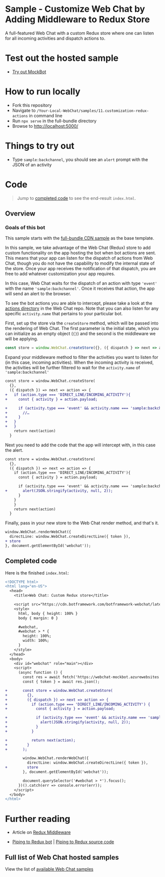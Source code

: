 # Sample - Customize Web Chat by Adding Middleware to Redux Store

A full-featured Web Chat with a custom Redux store where one can listen for all incoming activities and dispatch actions to.

# Test out the hosted sample

-  [Try out MockBot](https://microsoft.github.io/BotFramework-WebChat/11.customization-redux-actions)

# How to run locally

-  Fork this repository
-  Navigate to `/Your-Local-WebChat/samples/11.customization-redux-actions` in command line
-  Run `npx serve` in the full-bundle directory
-  Browse to [http://localhost:5000/](http://localhost:5000/)

# Things to try out

-  Type `sample:backchannel`, you should see an `alert` prompt with the JSON of an activity

# Code

> Jump to [completed code](#completed-code) to see the end-result `index.html`.

## Overview

### Goals of this bot

This sample starts with the [full-bundle CDN sample](./../01.getting-started/a.full-bundle/README.md) as the base template.

In this sample, we take advantage of the Web Chat (Redux) store to add custom functionality on the app hosting the bot when bot actions are sent. This means that your app can listen for the dispatch of actions from Web Chat, though you do not have the capability to modify the internal state of the store. Once your app receives the notification of that dispatch, you are free to add whatever customization your app requires.

In this case, Web Chat waits for the dispatch of an action with type `'event'` with the name `'sample:backchannel'`. Once it receives that action, the app will send an alert to the browser.

To see the bot actions you are able to intercept, please take a look at the [actions directory](https://github.com/microsoft/BotFramework-WebChat/tree/master/packages/core/src/actions) in the Web Chat repo. Note that you can also listen for any specific `activity.name` that pertains to your particular bot.

First, set up the store via the `createStore` method, which will be passed into the rendering of Web Chat. The first parameter is the initial state, which you can initialize as an empty object (`{}`) and the second is the middleware we will be applying.

```js
const store = window.WebChat.createStore({}, ({ dispatch } => next => action => next(action)));
```

Expand your middleware method to filter the activities you want to listen for (in this case, incoming activities). When the incoming activity is received, the activities will be further filtered to wait for the `activity.name` of `'sample:backchannel'`

```diff
const store = window.WebChat.createStore(
  {},
  ({ dispatch }) => next => action => {
+   if (action.type === 'DIRECT_LINE/INCOMING_ACTIVITY'){
+     const { activity } = action.payload;

+     if (activity.type === 'event' && activity.name === 'sample:backchannel') {
+       //…
+     }
+   }
+   }
    return next(action)
  }
```

Next you need to add the code that the app will intercept with, in this case the alert.

```diff
const store = window.WebChat.createStore(
  {},
  ({ dispatch }) => next => action => {
    if (action.type === 'DIRECT_LINE/INCOMING_ACTIVITY'){
      const { activity } = action.payload;

      if (activity.type === 'event' && activity.name === 'sample:backchannel') {
+       alert(JSON.stringify(activity, null, 2));
      }
    }
    }
    return next(action)
  }
```

Finally, pass in your new store to the Web Chat render method, and that's it.

```diff
window.WebChat.renderWebChat({
  directLine: window.WebChat.createDirectLine({ token }),
+ store
}, document.getElementById('webchat'));
```

## Completed code

Here is the finished `index.html`:

```diff
<!DOCTYPE html>
<html lang="en-US">
  <head>
    <title>Web Chat: Custom Redux store</title>

    <script src="https://cdn.botframework.com/botframework-webchat/latest/webchat.js"></script>
    <style>
      html, body { height: 100% }
      body { margin: 0 }

      #webchat,
      #webchat > * {
        height: 100%;
        width: 100%;
      }
    </style>
  </head>
  <body>
    <div id="webchat" role="main"></div>
    <script>
      (async function () {
        const res = await fetch('https://webchat-mockbot.azurewebsites.net/directline/token', { method: 'POST' });
        const { token } = await res.json();

+       const store = window.WebChat.createStore(
+         {},
+         ({ dispatch }) => next => action => {
+           if (action.type === 'DIRECT_LINE/INCOMING_ACTIVITY') {
+             const { activity } = action.payload;

+             if (activity.type === 'event' && activity.name === 'sample:backchannel') {
+               alert(JSON.stringify(activity, null, 2));
+             }
+           }

+           return next(action);
+         }
+       );

        window.WebChat.renderWebChat({
          directLine: window.WebChat.createDirectLine({ token }),
+         store
        }, document.getElementById('webchat'));

        document.querySelector('#webchat > *').focus();
      })().catch(err => console.error(err));
    </script>
  </body>
</html>
```

# Further reading

-  Article on [Redux Middleware](https://medium.com/@jacobp100/you-arent-using-redux-middleware-enough-94ffe991e6)

-  [Piping to Redux bot](https://microsoft.github.io/BotFramework-WebChat/14.customization-piping-to-redux/) | [Piping to Redux source code](./../14.customization-piping-to-redux)

## Full list of Web Chat hosted samples

View the list of [available Web Chat samples](https://github.com/microsoft/BotFramework-WebChat/tree/master/samples)
